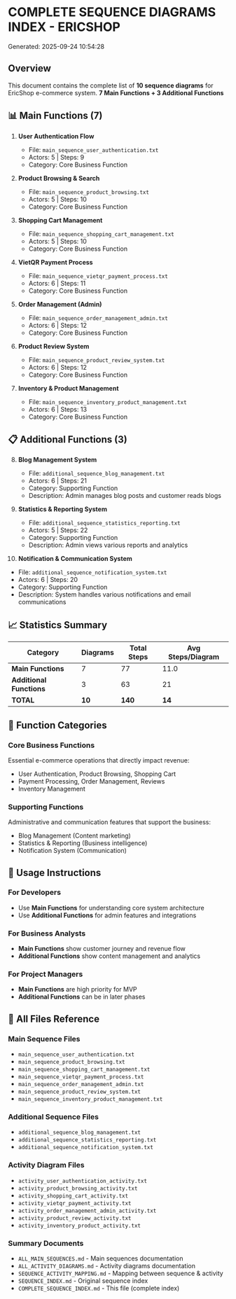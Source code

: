 # COMPLETE SEQUENCE DIAGRAMS INDEX - ERICSHOP

Generated: 2025-09-24 10:54:28

## Overview
This document contains the complete list of **10 sequence diagrams** for EricShop e-commerce system.
**7 Main Functions + 3 Additional Functions**

## 📊 Main Functions (7)

1. **User Authentication Flow**
   - File: `main_sequence_user_authentication.txt`
   - Actors: 5 | Steps: 9
   - Category: Core Business Function

2. **Product Browsing & Search**
   - File: `main_sequence_product_browsing.txt`
   - Actors: 5 | Steps: 10
   - Category: Core Business Function

3. **Shopping Cart Management**
   - File: `main_sequence_shopping_cart_management.txt`
   - Actors: 5 | Steps: 10
   - Category: Core Business Function

4. **VietQR Payment Process**
   - File: `main_sequence_vietqr_payment_process.txt`
   - Actors: 6 | Steps: 11
   - Category: Core Business Function

5. **Order Management (Admin)**
   - File: `main_sequence_order_management_admin.txt`
   - Actors: 6 | Steps: 12
   - Category: Core Business Function

6. **Product Review System**
   - File: `main_sequence_product_review_system.txt`
   - Actors: 6 | Steps: 12
   - Category: Core Business Function

7. **Inventory & Product Management**
   - File: `main_sequence_inventory_product_management.txt`
   - Actors: 6 | Steps: 13
   - Category: Core Business Function

## 📋 Additional Functions (3)

8. **Blog Management System**
   - File: `additional_sequence_blog_management.txt`
   - Actors: 6 | Steps: 21
   - Category: Supporting Function
   - Description: Admin manages blog posts and customer reads blogs

9. **Statistics & Reporting System**
   - File: `additional_sequence_statistics_reporting.txt`
   - Actors: 5 | Steps: 22
   - Category: Supporting Function
   - Description: Admin views various reports and analytics

10. **Notification & Communication System**
   - File: `additional_sequence_notification_system.txt`
   - Actors: 6 | Steps: 20
   - Category: Supporting Function
   - Description: System handles various notifications and email communications

## 📈 Statistics Summary

| Category | Diagrams | Total Steps | Avg Steps/Diagram |
|----------|----------|-------------|-------------------|
| **Main Functions** | 7 | 77 | 11.0 |
| **Additional Functions** | 3 | 63 | 21 |
| **TOTAL** | **10** | **140** | **14** |

## 🎯 Function Categories

### Core Business Functions
Essential e-commerce operations that directly impact revenue:
- User Authentication, Product Browsing, Shopping Cart
- Payment Processing, Order Management, Reviews
- Inventory Management

### Supporting Functions
Administrative and communication features that support the business:
- Blog Management (Content marketing)
- Statistics & Reporting (Business intelligence)
- Notification System (Communication)

## 🚀 Usage Instructions

### For Developers
- Use **Main Functions** for understanding core system architecture
- Use **Additional Functions** for admin features and integrations

### For Business Analysts
- **Main Functions** show customer journey and revenue flow
- **Additional Functions** show content management and analytics

### For Project Managers
- **Main Functions** are high priority for MVP
- **Additional Functions** can be in later phases

## 📁 All Files Reference

### Main Sequence Files
- `main_sequence_user_authentication.txt`
- `main_sequence_product_browsing.txt`
- `main_sequence_shopping_cart_management.txt`
- `main_sequence_vietqr_payment_process.txt`
- `main_sequence_order_management_admin.txt`
- `main_sequence_product_review_system.txt`
- `main_sequence_inventory_product_management.txt`

### Additional Sequence Files
- `additional_sequence_blog_management.txt`
- `additional_sequence_statistics_reporting.txt`
- `additional_sequence_notification_system.txt`

### Activity Diagram Files
- `activity_user_authentication_activity.txt`
- `activity_product_browsing_activity.txt`
- `activity_shopping_cart_activity.txt`
- `activity_vietqr_payment_activity.txt`
- `activity_order_management_admin_activity.txt`
- `activity_product_review_activity.txt`
- `activity_inventory_product_activity.txt`

### Summary Documents
- `ALL_MAIN_SEQUENCES.md` - Main sequences documentation
- `ALL_ACTIVITY_DIAGRAMS.md` - Activity diagrams documentation
- `SEQUENCE_ACTIVITY_MAPPING.md` - Mapping between sequence & activity
- `SEQUENCE_INDEX.md` - Original sequence index
- `COMPLETE_SEQUENCE_INDEX.md` - This file (complete index)

